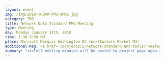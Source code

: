 ```yaml
---
layout: event
img: /img/2019-TRBAM-PMG-GMNS.jpg
category: TRB
title: Network Data Standard PMG Meeting
type: Meeting
day: Monday January 14th, 2019
time: 1:30-3:00 PM
place: Marriott Marquis Washington DC <br>(Eastern Market M3)
additional-msg: <a href='/projects/2-network-standard-and-tools/'>Network Data Standard Project page</a>
summary: "<i>Full meeting minutes will be posted to project page upon review by the PMG.</i>"
---
```


